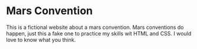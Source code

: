 # Mars Convention
This is a fictional website about a mars convention. Mars conventions do happen, just this a fake one to practice my  skills wit HTML and CSS. I would love to know what you think.
